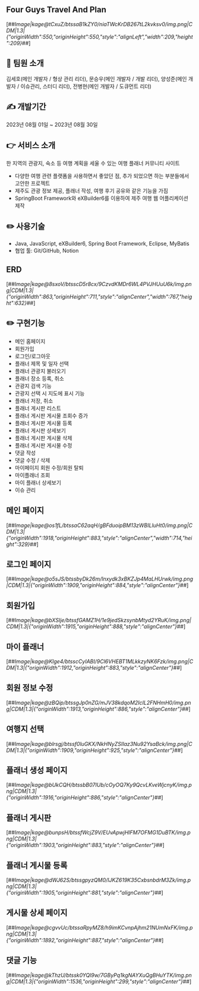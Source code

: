 ## Four Guys Travel And Plan

[##_Image|kage@tCxuZ/btssaB1kZY0/niaTWcKrDB267tL2kvksv0/img.png|CDM|1.3|{"originWidth":550,"originHeight":550,"style":"alignLeft","width":209,"height":209}_##]

## 💁 팀원 소개

김세호(메인 개발자 / 형상 관리 리더), 문승우(메인 개발자 / 개발 리더), 양성준(메인 개발자 / 이슈관리, 스터디 리더), 전병현(메인 개발자 / 도큐먼트 리더)

## ✍️ 개발기간

2023년 08월 01일 ~ 2023년 08월 30일

## 👉 서비스 소개

한 지역의 관광지, 숙소 등 여행 계획을 세울 수 있는 여행 플래너 커뮤니티 사이트

-   다양한 여행 관련 플랫폼을 사용하면서 좋았던 점, 추가 되었으면 하는 부분들에서 고안한 프로젝트
-   제주도 관광 정보 제공, 플래너 작성, 여행 후기 공유와 같은 기능을 가짐
-   SpringBoot Framework와 eXBuilder6를 이용하여 제주 여행 웹 어플리케이션 제작

## ✏️ 사용기술

-   Java, JavaScript, eXBuilder6, Spring Boot Framework, Eclipse, MyBatis
-   협업 툴: Git/GitHub, Notion

## ERD

[##_Image|kage@8sxoV/btsscD5r8cx/9CzvdKMDr6WL4PVJHUuU6k/img.png|CDM|1.3|{"originWidth":863,"originHeight":711,"style":"alignCenter","width":767,"height":632}_##]

## ✏️ 구현기능

-   메인 홈페이지
-   회원가입
-   로그인/로그아웃
-   플래너 제목 및 일자 선택
-   플래너 관광지 불러오기
-   플래너 장소 등록, 취소
-   관광지 검색 기능
-   관광지 선택 시 지도에 표시 기능
-   플래너 저장, 취소
-   플래너 게시판 리스트
-   플래너 게시판 게시물 조회수 증가
-   플래너 게시판 게시물 등록
-   플래너 게시판 상세보기
-   플래너 게시판 게시물 삭제
-   플래너 게시판 게시물 수정
-   댓글 작성
-   댓글 수정 / 삭제
-   마이페이지 회원 수정/회원 탈퇴
-   마이플래너 조회
-   마이 플래너 상세보기
-   이슈 관리

## 메인 페이지

[##_Image|kage@os1fL/btssaC62aqH/gBFduoipBM13zWBILluHt0/img.png|CDM|1.3|{"originWidth":1918,"originHeight":883,"style":"alignCenter","width":714,"height":329}_##]

## 로그인 페이지

[##_Image|kage@o5sJS/btssbyDk26m/lnxydk3xBKZJp4MaLHUrwk/img.png|CDM|1.3|{"originWidth":1909,"originHeight":884,"style":"alignCenter"}_##]

## 회원가입

[##_Image|kage@bXSIje/btssfGAMZ1H/1e9jedSkzsynbMtyd2YRuK/img.png|CDM|1.3|{"originWidth":1915,"originHeight":888,"style":"alignCenter"}_##]

## 마이 플래너

[##_Image|kage@Klge4/btsscCyIABI/9Cl6VHEBT1MLkkzyNK6Fzk/img.png|CDM|1.3|{"originWidth":1912,"originHeight":883,"style":"alignCenter"}_##]

## 회원 정보 수정

[##_Image|kage@zBQip/btssgJp0nZG/mJV38kdqoM2IcIL2FNHmH0/img.png|CDM|1.3|{"originWidth":1913,"originHeight":886,"style":"alignCenter"}_##]

## 여행지 선택

[##_Image|kage@blrsgj/btssf0luGKX/NkHNyZSIIaz3Nu92YsaBck/img.png|CDM|1.3|{"originWidth":1909,"originHeight":925,"style":"alignCenter"}_##]

## 플래너 생성 페이지

[##_Image|kage@bUkCQH/btssbB07IUb/cOyOQ7Ky9QcvLKveWjcnyK/img.png|CDM|1.3|{"originWidth":1916,"originHeight":886,"style":"alignCenter"}_##]

## 플래너 게시판

[##_Image|kage@bunpsH/btssfWcjZ9V/EUvApwjHlFM7OFMG1DuBTK/img.png|CDM|1.3|{"originWidth":1903,"originHeight":883,"style":"alignCenter"}_##]

## 플래너 게시물 등록

[##_Image|kage@dWJ62S/btssgpyzQM0/IJKZ619K35CxbsnbdrM3Zk/img.png|CDM|1.3|{"originWidth":1905,"originHeight":881,"style":"alignCenter"}_##]

## 게시물 상세 페이지

[##_Image|kage@cgvvUc/btssaRpyMZ8/h9imKCvnpAjhm21NUmNxFK/img.png|CDM|1.3|{"originWidth":1892,"originHeight":887,"style":"alignCenter"}_##]

## 댓글 기능

[##_Image|kage@kThzU/btssk0YQl9w/7GByPq1kgNAYXuQgBHuYTK/img.png|CDM|1.3|{"originWidth":1536,"originHeight":299,"style":"alignCenter"}_##]
